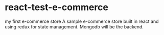 # react-test-e-commerce
my first e-commerce store
A sample e-commerce store built in react and using redux for state management. Mongodb will be the backend.
